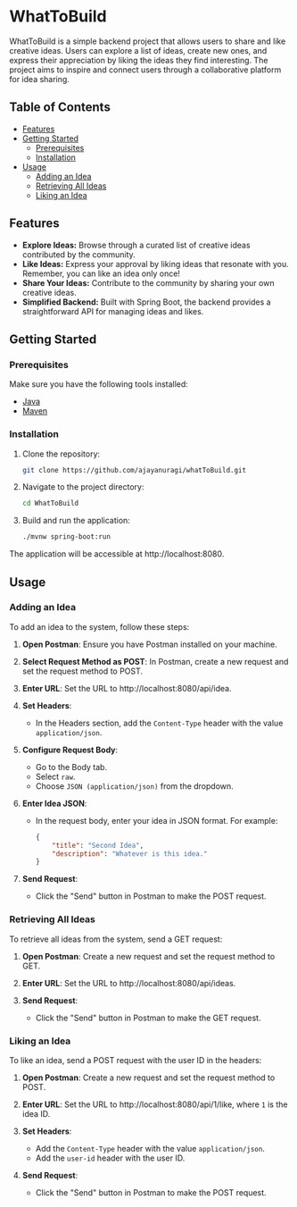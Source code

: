# WhatToBuild

WhatToBuild is a simple backend project that allows users to share and like creative ideas. Users can explore a list of ideas, create new ones, and express their appreciation by liking the ideas they find interesting. The project aims to inspire and connect users through a collaborative platform for idea sharing.

## Table of Contents

- [Features](#features)
- [Getting Started](#getting-started)
  - [Prerequisites](#prerequisites)
  - [Installation](#installation)
- [Usage](#usage)
  - [Adding an Idea](#adding-an-idea)
  - [Retrieving All Ideas](#retrieving-all-ideas)
  - [Liking an Idea](#liking-an-idea)


## Features

- **Explore Ideas:** Browse through a curated list of creative ideas contributed by the community.
- **Like Ideas:** Express your approval by liking ideas that resonate with you. Remember, you can like an idea only once!
- **Share Your Ideas:** Contribute to the community by sharing your own creative ideas.
- **Simplified Backend:** Built with Spring Boot, the backend provides a straightforward API for managing ideas and likes.

## Getting Started

### Prerequisites

Make sure you have the following tools installed:

- [Java](https://www.oracle.com/java/technologies/javase-downloads.html)
- [Maven](https://maven.apache.org/download.cgi)

### Installation

1. Clone the repository:

   ```bash
   git clone https://github.com/ajayanuragi/whatToBuild.git

2. Navigate to the project directory:

   ```bash
   cd WhatToBuild

3. Build and run the application:
    
   ```bash
   ./mvnw spring-boot:run

The application will be accessible at http://localhost:8080.

## Usage
### Adding an Idea

To add an idea to the system, follow these steps:

1. **Open Postman**: Ensure you have Postman installed on your machine.

2. **Select Request Method as POST**: In Postman, create a new request and set the request method to POST.

3. **Enter URL**: Set the URL to http://localhost:8080/api/idea.

4. **Set Headers**:
   - In the Headers section, add the `Content-Type` header with the value `application/json`.

5. **Configure Request Body**:
   - Go to the Body tab.
   - Select `raw`.
   - Choose `JSON (application/json)` from the dropdown.

6. **Enter Idea JSON**:
   - In the request body, enter your idea in JSON format. For example:
     ```json
     {
         "title": "Second Idea",
         "description": "Whatever is this idea."
     }
     ```

7. **Send Request**:
   - Click the "Send" button in Postman to make the POST request.

### Retrieving All Ideas

To retrieve all ideas from the system, send a GET request:

1. **Open Postman**: Create a new request and set the request method to GET.

2. **Enter URL**: Set the URL to http://localhost:8080/api/ideas.

3. **Send Request**:
   - Click the "Send" button in Postman to make the GET request.


### Liking an Idea

To like an idea, send a POST request with the user ID in the headers:

1. **Open Postman**: Create a new request and set the request method to POST.

2. **Enter URL**: Set the URL to http://localhost:8080/api/1/like, where `1` is the idea ID.

3. **Set Headers**:
   - Add the `Content-Type` header with the value `application/json`.
   - Add the `user-id` header with the user ID.

4. **Send Request**:
   - Click the "Send" button in Postman to make the POST request.
   
